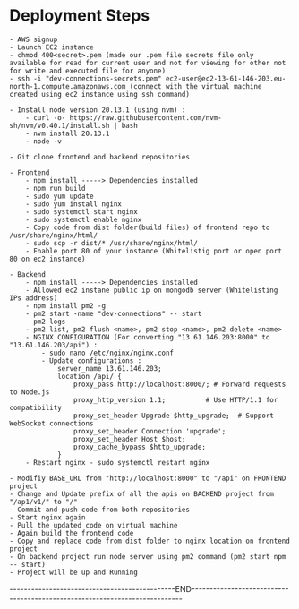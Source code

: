 # Deployment Steps

    - AWS signup
    - Launch EC2 instance
    - chmod 400<secret>.pem (made our .pem file secrets file only available for read for current user and not for viewing for other not for write and executed file for anyone)
    - ssh -i "dev-connections-secrets.pem" ec2-user@ec2-13-61-146-203.eu-north-1.compute.amazonaws.com (connect with the virtual machine created using ec2 instance using ssh command)

    - Install node version 20.13.1 (using nvm) :
        - curl -o- https://raw.githubusercontent.com/nvm-sh/nvm/v0.40.1/install.sh | bash
        - nvm install 20.13.1
        - node -v

    - Git clone frontend and backend repositories

    - Frontend
        - npm install -----> Dependencies installed
        - npm run build
        - sudo yum update
        - sudo yum install nginx
        - sudo systemctl start nginx
        - sudo systemctl enable nginx
        - Copy code from dist folder(build files) of frontend repo to /usr/share/nginx/html/
        - sudo scp -r dist/* /usr/share/nginx/html/
        - Enable port 80 of your instance (Whitelistig port or open port 80 on ec2 instance)

    - Backend
        - npm install -----> Dependencies installed
        - Allowed ec2 instane public ip on mongodb server (Whitelisting IPs address)
        - npm install pm2 -g
        - pm2 start -name "dev-connections" -- start
        - pm2 logs
        - pm2 list, pm2 flush <name>, pm2 stop <name>, pm2 delete <name>
        - NGINX CONFIGURATION (For converting "13.61.146.203:8000" to "13.61.146.203/api") :
            - sudo nano /etc/nginx/nginx.conf
            - Update configurations :
                server_name 13.61.146.203;
                location /api/ {
                    proxy_pass http://localhost:8000/; # Forward requests to Node.js
                    proxy_http_version 1.1;          # Use HTTP/1.1 for compatibility
                    proxy_set_header Upgrade $http_upgrade;  # Support WebSocket connections
                    proxy_set_header Connection 'upgrade';
                    proxy_set_header Host $host;
                    proxy_cache_bypass $http_upgrade;
                }
        - Restart nginx - sudo systemctl restart nginx

    - Modifiy BASE_URL from "http://localhost:8000" to "/api" on FRONTEND project
    - Change and Update prefix of all the apis on BACKEND project from "/ap1/v1/" to "/"
    - Commit and push code from both repositories
    - Start nginx again
    - Pull the updated code on virtual machine
    - Again build the frontend code
    - Copy and replace code from dist folder to nginx location on frontend project
    - On backend project run node server using pm2 command (pm2 start npm -- start)
    - Project will be up and Running

----------------------------------------------END---------------------------------------------------------------------------
